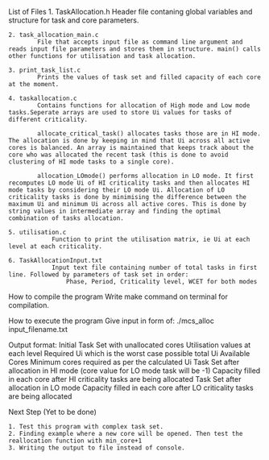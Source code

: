 List of Files
    1. TaskAllocation.h
            Header file contaning global variables and structure for task and core parameters.

    2. task_allocation_main.c
            File that accepts input file as command line argument and reads input file parameters and stores them in structure. main() calls other functions for utilisation and task allocation.

    3. print_task_list.c
            Prints the values of task set and filled capacity of each core at the moment.

    4. taskallocation.c
            Contains functions for allocation of High mode and Low mode tasks.Seperate arrays are used to store Ui values for tasks of different criticality. 

            allocate_critical_task() allocates tasks those are in HI mode. The allocation is done by keeping in mind that Ui across all active cores is balanced. An array is maintained that keeps track about the core who was allocated the recent task (this is done to avoid clustering of HI mode tasks to a single core).

            allocation_LOmode() performs allocation in LO mode. It first recomputes LO mode Ui of HI criticality tasks and then allocates HI mode tasks by considering their LO mode Ui. Allocation of LO criticality tasks is done by minimising the difference between the maximum Ui and minimum Ui across all active cores. This is done by string values in intermediate array and finding the optimal combination of tasks allocation.

    5. utilisation.c
                Function to print the utilisation matrix, ie Ui at each level at each criticality. 

    6. TaskAllocationInput.txt
                Input text file containing number of total tasks in first line. Followed by parameters of task set in order:
                    Phase, Period, Criticality level, WCET for both modes

How to compile the program
    Write make command on terminal for compilation.

How to execute the program
    Give input in form of:
            ./mcs_alloc input_filename.txt

Output format:
    Initial Task Set with unallocated cores
    Utilisation values at each level
    Required Ui which is the worst case possible total Ui
    Available Cores
    Minimum cores required as per the calculated Ui
    Task Set after allocation in HI mode (core value for LO mode task will be -1)
    Capacity filled in each core after HI criticality tasks are being allocated
    Task Set after allocation in LO mode
    Capacity filled in each core after LO criticality tasks are being allocated


Next Step (Yet to be done)

    1. Test this program with complex task set.
    2. Finding example where a new core will be opened. Then test the reallocation function with min_core+1
    3. Writing the output to file instead of console.
